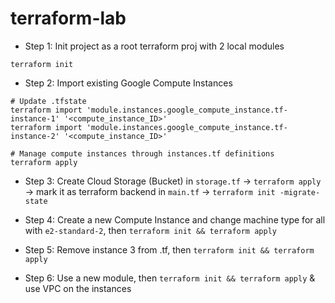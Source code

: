 # terraform-lab

- Step 1: Init project as a root terraform proj with 2 local modules
```shell
terraform init
```


- Step 2: Import existing Google Compute Instances

```shell
# Update .tfstate
terraform import 'module.instances.google_compute_instance.tf-instance-1' '<compute_instance_ID>'
terraform import 'module.instances.google_compute_instance.tf-instance-2' '<compute_instance_ID>'

# Manage compute instances through instances.tf definitions
terraform apply
```

- Step 3: Create Cloud Storage (Bucket) in `storage.tf` -> `terraform apply` -> mark it as terraform backend in `main.tf` -> `terraform init -migrate-state`

- Step 4: Create a new Compute Instance and change machine type for all with `e2-standard-2`, then `terraform init && terraform apply`

- Step 5: Remove instance 3 from .tf, then `terraform init && terraform apply`

- Step 6: Use a new module, then `terraform init && terraform apply` & use VPC on the instances